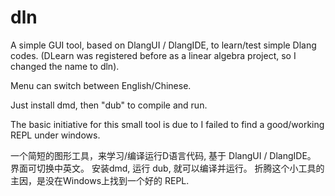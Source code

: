 # dln
A simple GUI tool, based on DlangUI / DlangIDE, to learn/test simple Dlang codes. 
(DLearn was registered before as a linear algebra project, 
so I changed the name to dln).

Menu can switch between English/Chinese.

Just install dmd, then "dub" to compile and run.

The basic initiative for this small tool is due to I failed 
to find a good/working REPL under windows.

一个简短的图形工具，来学习/编译运行D语言代码, 基于 DlangUI / DlangIDE。
界面可切换中英文。 安装dmd, 运行 dub, 就可以编译并运行。 
折腾这个小工具的主因，是没在Windows上找到一个好的 REPL.
